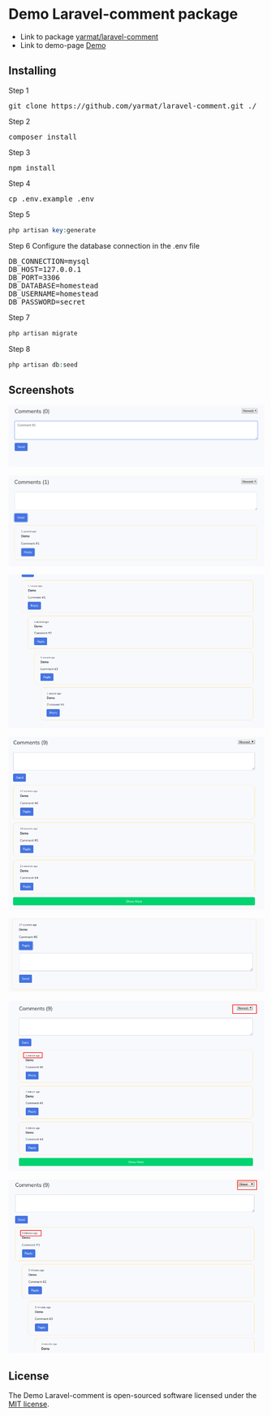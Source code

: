 # Demo Laravel-comment package

* Link to package [yarmat/laravel-comment](https://github.com/yarmat/laravel-comment)
* Link to demo-page [Demo](http://comment-demo.yarmat.su)

## Installing
Step 1
<pre>
git clone https://github.com/yarmat/laravel-comment.git ./
</pre>

Step 2 
<pre>
composer install
</pre>

Step 3
<pre>
npm install
</pre>

Step 4
<pre>
cp .env.example .env
</pre>

Step 5
```php
php artisan key:generate
```

Step 6
Configure the database connection in the .env file
<pre>
DB_CONNECTION=mysql
DB_HOST=127.0.0.1
DB_PORT=3306
DB_DATABASE=homestead
DB_USERNAME=homestead
DB_PASSWORD=secret
</pre>

Step 7
```php
php artisan migrate
```

Step 8
```php
php artisan db:seed
```

## Screenshots

![comment-form](screenshots/1.png)

![comment-item](screenshots/2.png)

![comment-tree](screenshots/3.png)

![comment-load-more](screenshots/4.png)

![comment-answer-form](screenshots/5.png)

![comment-sort-newest](screenshots/6.png)

![comment-sort-oldest](screenshots/7.png)

## License

The Demo Laravel-comment is open-sourced software licensed under the [MIT license](https://opensource.org/licenses/MIT).
